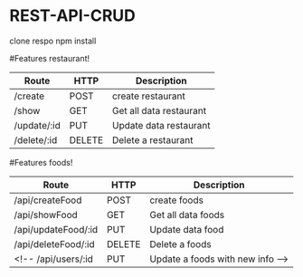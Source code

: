 # REST-API-CRUD


clone respo
npm install


#Features restaurant!

Route | HTTP | Description
------------ | ------------- | ------------
/create | POST | create restaurant
/show | GET | Get all data restaurant
/update/:id | PUT | Update data restaurant
/delete/:id | DELETE | Delete a restaurant


#Features foods!

Route | HTTP | Description
------------ | ------------- | ------------
/api/createFood | POST | create foods
/api/showFood | GET | Get all data foods
/api/updateFood/:id | PUT | Update data food
/api/deleteFood/:id | DELETE | Delete a foods
<!-- /api/users/:id | PUT | Update a foods with new info -->

